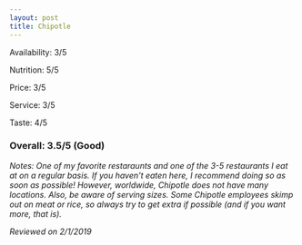 ```yaml
---
layout: post
title: Chipotle
---
```


Availability: 3/5

Nutrition: 5/5

Price: 3/5

Service: 3/5

Taste: 4/5

### Overall: 3.5/5 (Good)

*Notes: One of my favorite restaraunts and one of the 3-5 restaurants I eat at on a regular basis. If you haven't eaten here, I recommend
doing so as soon as possible! However, worldwide, Chipotle does not have many locations. Also, be aware of serving sizes. Some Chipotle 
employees skimp out on meat or rice, so always try to get extra if possible (and if you want more, that is).*

*Reviewed on 2/1/2019*
